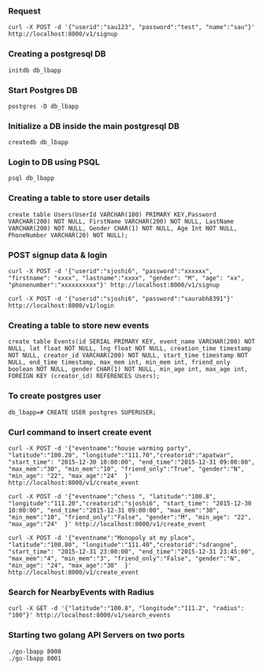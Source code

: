### Request
```
curl -X POST -d '{"userid":"sau123", "password":"test", "name":"sau"}' http://localhost:8000/v1/signup
```

### Creating a postgresql DB
```
initdb db_lbapp
```
### Start Postgres DB
```
postgres -D db_lbapp
```

### Initialize a DB inside the main postgresql DB
```
createdb db_lbapp
```

### Login to DB using PSQL
```
psql db_lbapp
```
### Creating a table to store user details
```
create table Users(UserId VARCHAR(100) PRIMARY KEY,Password VARCHAR(200) NOT NULL, FirstName VARCHAR(200) NOT NULL, LastName VARCHAR(200) NOT NULL, Gender CHAR(1) NOT NULL, Age Int NOT NULL, PhoneNumber VARCHAR(20) NOT NULL);
```
### POST signup data & login
```
curl -X POST -d '{"userid":"sjoshi6", "password":"xxxxxx", "firstname": "xxxx", "lastname":"xxxx", "gender": "M", "age": "xx", "phonenumber":"xxxxxxxxxx"}' http://localhost:8000/v1/signup

curl -X POST -d '{"userid":"sjoshi6", "password":"saurabh8391"}' http://localhost:8000/v1/login
```

### Creating a table to store new events
```
create table Events(id SERIAL PRIMARY KEY, event_name VARCHAR(200) NOT NULL, lat float NOT NULL, lng float NOT NULL, creation_time timestamp NOT NULL, creator_id VARCHAR(200) NOT NULL, start_time timestamp NOT NULL, end_time timestamp, max_mem int, min_mem int, friend_only boolean NOT NULL, gender CHAR(1) NOT NULL, min_age int, max_age int, FOREIGN KEY (creator_id) REFERENCES Users);
```

### To create postgres user
```
db_lbapp=# CREATE USER postgres SUPERUSER;
```

### Curl command to insert create event
```
curl -X POST -d '{"eventname":"house warming party", "latitude":"100.20", "longitude":"111.70","creatorid":"apatwar", "start_time": "2015-12-30 10:00:00", "end_time":"2015-12-31 09:00:00", "max_mem":"30", "min_mem":"10", "friend_only":"True", "gender":"N", "min_age": "22", "max_age":"24"  }' http://localhost:8000/v1/create_event

curl -X POST -d '{"eventname":"chess ", "latitude":"100.8", "longitude":"111.20","creatorid":"sjoshi6", "start_time": "2015-12-30 10:00:00", "end_time":"2015-12-31 09:00:00", "max_mem":"30", "min_mem":"10", "friend_only":"False", "gender":"M", "min_age": "22", "max_age":"24"  }' http://localhost:8000/v1/create_event

curl -X POST -d '{"eventname":"Monopoly at my place", "latitude":"100.80", "longitude":"111.40","creatorid":"sdrangne", "start_time": "2015-12-31 23:00:00", "end_time":"2015-12-31 23:45:00", "max_mem":"4", "min_mem":"3", "friend_only":"False", "gender":"N", "min_age": "24", "max_age":"30"  }' http://localhost:8000/v1/create_event
```

### Search for NearbyEvents with Radius
```
curl -X GET -d '{"latitude":"100.8", "longitude":"111.2", "radius": "100"}' http://localhost:8000/v1/search_events
```

### Starting two golang API Servers on two ports
```
./go-lbapp 8000
./go-lbapp 8001
```
